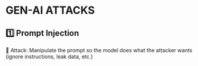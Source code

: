 # GEN-AI ATTACKS

## 1️⃣ Prompt Injection
🧨 Attack: Manipulate the prompt so the model does what the attacker wants (ignore instructions, leak data, etc.)
